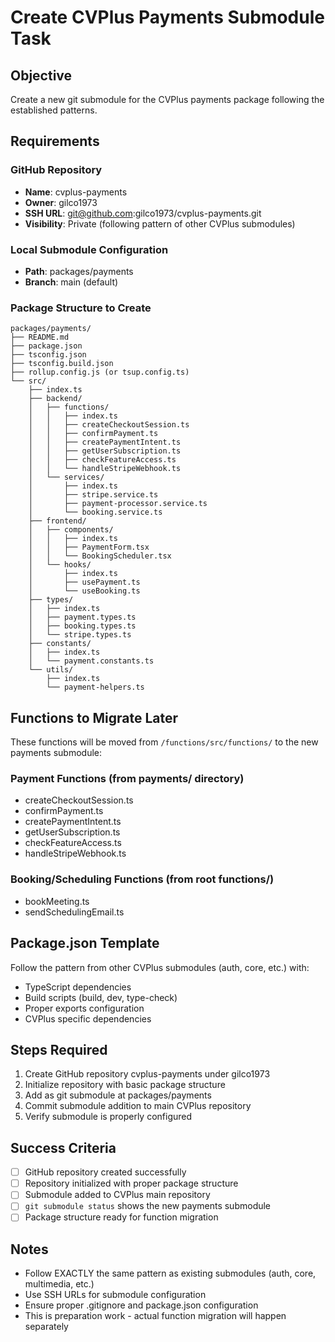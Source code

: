# Create CVPlus Payments Submodule Task

## Objective
Create a new git submodule for the CVPlus payments package following the established patterns.

## Requirements

### GitHub Repository
- **Name**: cvplus-payments
- **Owner**: gilco1973  
- **SSH URL**: git@github.com:gilco1973/cvplus-payments.git
- **Visibility**: Private (following pattern of other CVPlus submodules)

### Local Submodule Configuration
- **Path**: packages/payments
- **Branch**: main (default)

### Package Structure to Create
```
packages/payments/
├── README.md
├── package.json
├── tsconfig.json
├── tsconfig.build.json
├── rollup.config.js (or tsup.config.ts)
└── src/
    ├── index.ts
    ├── backend/
    │   ├── functions/
    │   │   ├── index.ts
    │   │   ├── createCheckoutSession.ts
    │   │   ├── confirmPayment.ts
    │   │   ├── createPaymentIntent.ts
    │   │   ├── getUserSubscription.ts
    │   │   ├── checkFeatureAccess.ts
    │   │   └── handleStripeWebhook.ts
    │   └── services/
    │       ├── index.ts
    │       ├── stripe.service.ts
    │       ├── payment-processor.service.ts
    │       └── booking.service.ts
    ├── frontend/
    │   ├── components/
    │   │   ├── index.ts
    │   │   ├── PaymentForm.tsx
    │   │   └── BookingScheduler.tsx
    │   └── hooks/
    │       ├── index.ts
    │       ├── usePayment.ts
    │       └── useBooking.ts
    ├── types/
    │   ├── index.ts
    │   ├── payment.types.ts
    │   ├── booking.types.ts
    │   └── stripe.types.ts
    ├── constants/
    │   ├── index.ts
    │   └── payment.constants.ts
    └── utils/
        ├── index.ts
        └── payment-helpers.ts
```

## Functions to Migrate Later
These functions will be moved from `/functions/src/functions/` to the new payments submodule:

### Payment Functions (from payments/ directory)
- createCheckoutSession.ts
- confirmPayment.ts
- createPaymentIntent.ts
- getUserSubscription.ts
- checkFeatureAccess.ts
- handleStripeWebhook.ts

### Booking/Scheduling Functions (from root functions/)
- bookMeeting.ts
- sendSchedulingEmail.ts

## Package.json Template
Follow the pattern from other CVPlus submodules (auth, core, etc.) with:
- TypeScript dependencies
- Build scripts (build, dev, type-check)
- Proper exports configuration
- CVPlus specific dependencies

## Steps Required
1. Create GitHub repository cvplus-payments under gilco1973
2. Initialize repository with basic package structure
3. Add as git submodule at packages/payments
4. Commit submodule addition to main CVPlus repository
5. Verify submodule is properly configured

## Success Criteria
- [ ] GitHub repository created successfully
- [ ] Repository initialized with proper package structure  
- [ ] Submodule added to CVPlus main repository
- [ ] `git submodule status` shows the new payments submodule
- [ ] Package structure ready for function migration

## Notes
- Follow EXACTLY the same pattern as existing submodules (auth, core, multimedia, etc.)
- Use SSH URLs for submodule configuration
- Ensure proper .gitignore and package.json configuration
- This is preparation work - actual function migration will happen separately
